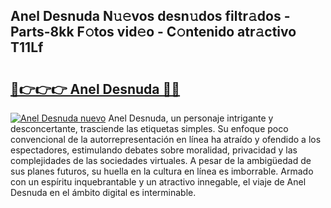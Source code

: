 ## Anel Desnuda N𝚞𝚎vos desn𝚞dos filtr𝚊dos - Parts-8kk F𝚘tos vid𝚎o - C𝚘ntenido atr𝚊ctivo T11Lf

# <h2><a href="http://mb0cq8.tromn.icu/?c=Anel+Desnuda">🔗👉👉👉 Anel Desnuda 🔗🔗</a></h2>

[![Anel Desnuda nuevo](https://i.imgur.com/pEAQMta.gif)](http://mb0cq8.tromn.icu/?c=Anel+Desnuda)
Anel Desnuda, un personaje intrigante y desconcertante, trasciende las etiquetas simples. Su enfoque poco convencional de la autorrepresentación en línea ha atraído y ofendido a los espectadores, estimulando debates sobre moralidad, privacidad y las complejidades de las sociedades virtuales. A pesar de la ambigüedad de sus planes futuros, su huella en la cultura en línea es imborrable. Armado con un espíritu inquebrantable y un atractivo innegable, el viaje de Anel Desnuda en el ámbito digital es interminable.
